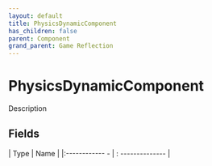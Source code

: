 ```yaml
---
layout: default
title: PhysicsDynamicComponent
has_children: false
parent: Component
grand_parent: Game Reflection
---
```

# PhysicsDynamicComponent
Description 

## Fields
| Type | Name |
|:------------ - | : -------------- |
